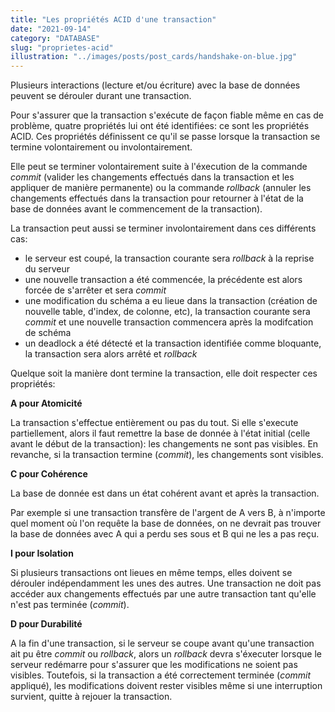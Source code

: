 ```yaml
---
title: "Les propriétés ACID d'une transaction"
date: "2021-09-14"
category: "DATABASE"
slug: "proprietes-acid"
illustration: "../images/posts/post_cards/handshake-on-blue.jpg"
---
```


Plusieurs interactions (lecture et/ou écriture) avec la base de données peuvent se dérouler durant une transaction.

Pour s'assurer que la transaction s'exécute de façon fiable même en cas de problème, quatre propriétés lui ont été identifiées: ce sont les propriétés ACID.  Ces propriétés définissent ce qu'il se passe lorsque la transaction se termine volontairement ou involontairement.

Elle peut se terminer volontairement suite à l'éxecution de la commande *commit* (valider les changements effectués dans la transaction et les appliquer de manière permanente) ou la commande *rollback* (annuler les changements effectués dans la transaction pour retourner à l'état de la base de données avant le commencement de la transaction).

La transaction peut aussi se terminer involontairement dans ces différents cas:

- le serveur est coupé, la transaction courante sera *rollback* à la reprise du serveur
- une nouvelle transaction a été commencée, la précédente est alors forcée de s'arrêter et sera *commit*
- une modification du schéma a eu lieue dans la transaction (création de nouvelle table, d'index, de colonne, etc), la transaction courante sera *commit* et une nouvelle transaction commencera après la modifcation de schéma
- un deadlock a été détecté et la transaction identifiée comme bloquante, la transaction sera alors arrêté et *rollback*

Quelque soit la manière dont termine la transaction, elle doit respecter ces propriétés:

**A pour Atomicité**

La transaction s'effectue entièrement ou pas du tout. Si elle s'execute partiellement, alors il faut remettre la base de donnée à l'état initial (celle avant le début de la transaction): les changements ne sont pas visibles. En revanche, si la transaction termine (*commit*), les changements sont visibles.

**C pour Cohérence**

La base de donnée est dans un état cohérent avant et après la transaction.

Par exemple si une transaction transfère de l'argent de A vers B, à n'importe quel moment où l'on requête la base de données, on ne devrait pas trouver la base de données avec A qui a perdu ses sous et B qui ne les a pas reçu.

**I pour Isolation**

Si plusieurs transactions ont lieues en même temps, elles doivent se dérouler indépendamment les unes des autres. Une transaction ne doit pas accéder aux changements effectués par une autre transaction tant qu'elle n'est pas terminée (*commit*).

**D pour Durabilité**

A la fin d'une transaction, si le serveur se coupe avant qu'une transaction ait pu être *commit* ou *rollback*, alors un *rollback* devra s'éxecuter lorsque le serveur redémarre pour s'assurer que les modifications ne soient pas visibles. Toutefois, si la transaction a été correctement terminée (*commit* appliqué), les modifications doivent rester visibles même si une interruption survient, quitte à rejouer la transaction.
